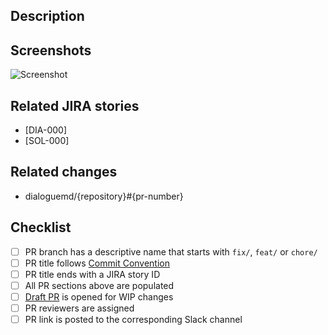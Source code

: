 ## Description
<!-- Describe your changes in detail. -->

## Screenshots
<!-- Put screenshots of the changes being introduced. -->
<!-- You can just drag-n-drop the pictures from you computer here: -->
![Screenshot](https://images-na.ssl-images-amazon.com/images/I/81-yKbVND-L.png)

## Related JIRA stories
<!-- Pull requests should be related to open JIRA stories. -->
<!-- Please put all related JIRA story IDs is square brackets here: -->
- [DIA-000]
- [SOL-000]

## Related changes
<!-- What other PRs does this PR depend on? -->
<!-- Please put references to other PRs here: -->
- dialoguemd/{repository}#{pr-number}

## Checklist

- [ ] PR branch has a descriptive name that starts with `fix/`, `feat/` or `chore/` <!-- `fix/signup-issue`, `feat/email-verification` or `chore/update-ci-script` -->
- [ ] PR title follows [Commit Convention](https://www.notion.so/godialogue/Commit-Convention-84fd9a4c149e48c998d760f1c9176df0) <!-- `feat(lang): add German language` -->
- [ ] PR title ends with a JIRA story ID  <!-- `fix: signup error [DIA-000]` -->
- [ ] All PR sections above are populated <!-- Remove sections if they do not apply -->
- [ ] [Draft PR](https://github.blog/2019-02-14-introducing-draft-pull-requests) is opened for WIP changes <!-- If required -->
- [ ] PR reviewers are assigned <!-- It's better to add whole teams rather than specific people; i.e.: `@dialoguemd/maestro` or `@dialoguemd/s-team` -->
- [ ] PR link is posted to the corresponding Slack channel <!-- This will quickly draw attention to your PR -->
